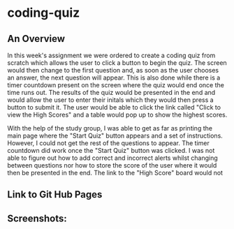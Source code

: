 # coding-quiz

## An Overview

In this week's assignment we were ordered to create a coding quiz from scratch which allows the user to click a button to begin the quiz. The screen would then change to the first question and, as soon as the user chooses an answer, the next question will appear. This is also done while there is a timer countdown present on the screen where the quiz would end once the time runs out. The results of the quiz would be presented in the end and would allow the user to enter their initals which they would then press a button to submit it. The user would be able to click the link called "Click to view the High Scores" and a table would pop up to show the highest scores.

With the help of the study group, I was able to get as far as printing the main page where the "Start Quiz" button appears and a set of instructions. However, I could not get the rest of the questions to appear. The timer countdown did work once the "Start Quiz" button was clicked. I was not able to figure out how to add correct and incorrect alerts whilst changing between questions nor how to store the score of the user where it would then be presented in the end. The link to the "High Score" board would not 

## Link to Git Hub Pages



## Screenshots: